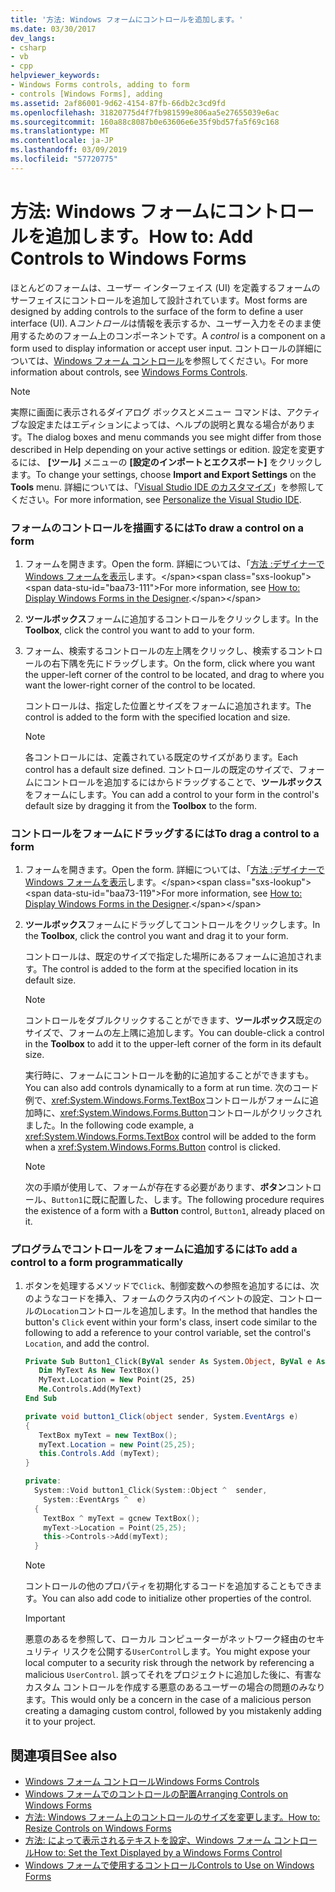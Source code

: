 ```yaml
---
title: '方法: Windows フォームにコントロールを追加します。'
ms.date: 03/30/2017
dev_langs:
- csharp
- vb
- cpp
helpviewer_keywords:
- Windows Forms controls, adding to form
- controls [Windows Forms], adding
ms.assetid: 2af86001-9d62-4154-87fb-66db2c3cd9fd
ms.openlocfilehash: 31820775d4f7fb981599e806aa5e27655039e6ac
ms.sourcegitcommit: 160a88c8087b0e63606e6e35f9bd57fa5f69c168
ms.translationtype: MT
ms.contentlocale: ja-JP
ms.lasthandoff: 03/09/2019
ms.locfileid: "57720775"
---
```

# <a name="how-to-add-controls-to-windows-forms"></a><span data-ttu-id="baa73-102">方法: Windows フォームにコントロールを追加します。</span><span class="sxs-lookup"><span data-stu-id="baa73-102">How to: Add Controls to Windows Forms</span></span>
<span data-ttu-id="baa73-103">ほとんどのフォームは、ユーザー インターフェイス (UI) を定義するフォームのサーフェイスにコントロールを追加して設計されています。</span><span class="sxs-lookup"><span data-stu-id="baa73-103">Most forms are designed by adding controls to the surface of the form to define a user interface (UI).</span></span> <span data-ttu-id="baa73-104">A*コントロール*は情報を表示するか、ユーザー入力をそのまま使用するためのフォーム上のコンポーネントです。</span><span class="sxs-lookup"><span data-stu-id="baa73-104">A *control* is a component on a form used to display information or accept user input.</span></span> <span data-ttu-id="baa73-105">コントロールの詳細については、[Windows フォーム コントロール](index.md)を参照してください。</span><span class="sxs-lookup"><span data-stu-id="baa73-105">For more information about controls, see [Windows Forms Controls](index.md).</span></span>  
  
> [!NOTE]
>  <span data-ttu-id="baa73-106">実際に画面に表示されるダイアログ ボックスとメニュー コマンドは、アクティブな設定またはエディションによっては、ヘルプの説明と異なる場合があります。</span><span class="sxs-lookup"><span data-stu-id="baa73-106">The dialog boxes and menu commands you see might differ from those described in Help depending on your active settings or edition.</span></span> <span data-ttu-id="baa73-107">設定を変更するには、 **[ツール]** メニューの **[設定のインポートとエクスポート]** をクリックします。</span><span class="sxs-lookup"><span data-stu-id="baa73-107">To change your settings, choose **Import and Export Settings** on the **Tools** menu.</span></span> <span data-ttu-id="baa73-108">詳細については、「[Visual Studio IDE のカスタマイズ](/visualstudio/ide/personalizing-the-visual-studio-ide)」を参照してください。</span><span class="sxs-lookup"><span data-stu-id="baa73-108">For more information, see [Personalize the Visual Studio IDE](/visualstudio/ide/personalizing-the-visual-studio-ide).</span></span>  
  
### <a name="to-draw-a-control-on-a-form"></a><span data-ttu-id="baa73-109">フォームのコントロールを描画するには</span><span class="sxs-lookup"><span data-stu-id="baa73-109">To draw a control on a form</span></span>  
  
1.  <span data-ttu-id="baa73-110">フォームを開きます。</span><span class="sxs-lookup"><span data-stu-id="baa73-110">Open the form.</span></span> <span data-ttu-id="baa73-111">詳細については、「[方法 :デザイナーで Windows フォームを表示](https://docs.microsoft.com/previous-versions/visualstudio/visual-studio-2010/w5yd62ts(v=vs.100))します。</span><span class="sxs-lookup"><span data-stu-id="baa73-111">For more information, see [How to: Display Windows Forms in the Designer](https://docs.microsoft.com/previous-versions/visualstudio/visual-studio-2010/w5yd62ts(v=vs.100)).</span></span>  
  
2.  <span data-ttu-id="baa73-112">**ツールボックス**フォームに追加するコントロールをクリックします。</span><span class="sxs-lookup"><span data-stu-id="baa73-112">In the **Toolbox**, click the control you want to add to your form.</span></span>  
  
3.  <span data-ttu-id="baa73-113">フォーム、検索するコントロールの左上隅をクリックし、検索するコントロールの右下隅を先にドラッグします。</span><span class="sxs-lookup"><span data-stu-id="baa73-113">On the form, click where you want the upper-left corner of the control to be located, and drag to where you want the lower-right corner of the control to be located.</span></span>  
  
     <span data-ttu-id="baa73-114">コントロールは、指定した位置とサイズをフォームに追加されます。</span><span class="sxs-lookup"><span data-stu-id="baa73-114">The control is added to the form with the specified location and size.</span></span>  
  
    > [!NOTE]
    >  <span data-ttu-id="baa73-115">各コントロールには、定義されている既定のサイズがあります。</span><span class="sxs-lookup"><span data-stu-id="baa73-115">Each control has a default size defined.</span></span> <span data-ttu-id="baa73-116">コントロールの既定のサイズで、フォームにコントロールを追加するにはからドラッグすることで、**ツールボックス**をフォームにします。</span><span class="sxs-lookup"><span data-stu-id="baa73-116">You can add a control to your form in the control's default size by dragging it from the **Toolbox** to the form.</span></span>  
  
### <a name="to-drag-a-control-to-a-form"></a><span data-ttu-id="baa73-117">コントロールをフォームにドラッグするには</span><span class="sxs-lookup"><span data-stu-id="baa73-117">To drag a control to a form</span></span>  
  
1.  <span data-ttu-id="baa73-118">フォームを開きます。</span><span class="sxs-lookup"><span data-stu-id="baa73-118">Open the form.</span></span> <span data-ttu-id="baa73-119">詳細については、「[方法 :デザイナーで Windows フォームを表示](https://docs.microsoft.com/previous-versions/visualstudio/visual-studio-2010/w5yd62ts(v=vs.100))します。</span><span class="sxs-lookup"><span data-stu-id="baa73-119">For more information, see [How to: Display Windows Forms in the Designer](https://docs.microsoft.com/previous-versions/visualstudio/visual-studio-2010/w5yd62ts(v=vs.100)).</span></span>  
  
2.  <span data-ttu-id="baa73-120">**ツールボックス**フォームにドラッグしてコントロールをクリックします。</span><span class="sxs-lookup"><span data-stu-id="baa73-120">In the **Toolbox**, click the control you want and drag it to your form.</span></span>  
  
     <span data-ttu-id="baa73-121">コントロールは、既定のサイズで指定した場所にあるフォームに追加されます。</span><span class="sxs-lookup"><span data-stu-id="baa73-121">The control is added to the form at the specified location in its default size.</span></span>  
  
    > [!NOTE]
    >  <span data-ttu-id="baa73-122">コントロールをダブルクリックすることができます、**ツールボックス**既定のサイズで、フォームの左上隅に追加します。</span><span class="sxs-lookup"><span data-stu-id="baa73-122">You can double-click a control in the **Toolbox** to add it to the upper-left corner of the form in its default size.</span></span>  
  
     <span data-ttu-id="baa73-123">実行時に、フォームにコントロールを動的に追加することができますも。</span><span class="sxs-lookup"><span data-stu-id="baa73-123">You can also add controls dynamically to a form at run time.</span></span> <span data-ttu-id="baa73-124">次のコード例で、<xref:System.Windows.Forms.TextBox>コントロールがフォームに追加時に、<xref:System.Windows.Forms.Button>コントロールがクリックされました。</span><span class="sxs-lookup"><span data-stu-id="baa73-124">In the following code example, a <xref:System.Windows.Forms.TextBox> control will be added to the form when a <xref:System.Windows.Forms.Button> control is clicked.</span></span>  
  
    > [!NOTE]
    >  <span data-ttu-id="baa73-125">次の手順が使用して、フォームが存在する必要があります、**ボタン**コントロール、`Button1`に既に配置した、します。</span><span class="sxs-lookup"><span data-stu-id="baa73-125">The following procedure requires the existence of a form with a **Button** control, `Button1`, already placed on it.</span></span>  
  
### <a name="to-add-a-control-to-a-form-programmatically"></a><span data-ttu-id="baa73-126">プログラムでコントロールをフォームに追加するには</span><span class="sxs-lookup"><span data-stu-id="baa73-126">To add a control to a form programmatically</span></span>  
  
1.  <span data-ttu-id="baa73-127">ボタンを処理するメソッドで`Click`、制御変数への参照を追加するには、次のようなコードを挿入、フォームのクラス内のイベントの設定、コントロールの`Location`コントロールを追加します。</span><span class="sxs-lookup"><span data-stu-id="baa73-127">In the method that handles the button's `Click` event within your form's class, insert code similar to the following to add a reference to your control variable, set the control's `Location`, and add the control.</span></span>  
  
    ```vb  
    Private Sub Button1_Click(ByVal sender As System.Object, ByVal e As System.EventArgs) Handles Button1.Click  
       Dim MyText As New TextBox()  
       MyText.Location = New Point(25, 25)  
       Me.Controls.Add(MyText)  
    End Sub  
    ```  
  
    ```csharp  
    private void button1_Click(object sender, System.EventArgs e)   
    {  
       TextBox myText = new TextBox();  
       myText.Location = new Point(25,25);  
       this.Controls.Add (myText);  
    }  
    ```  
  
    ```cpp  
    private:  
      System::Void button1_Click(System::Object ^  sender,  
        System::EventArgs ^  e)  
      {  
        TextBox ^ myText = gcnew TextBox();  
        myText->Location = Point(25,25);  
        this->Controls->Add(myText);  
      }  
    ```  
  
    > [!NOTE]
    >  <span data-ttu-id="baa73-128">コントロールの他のプロパティを初期化するコードを追加することもできます。</span><span class="sxs-lookup"><span data-stu-id="baa73-128">You can also add code to initialize other properties of the control.</span></span>  
  
    > [!IMPORTANT]
    >  <span data-ttu-id="baa73-129">悪意のあるを参照して、ローカル コンピューターがネットワーク経由のセキュリティ リスクを公開する`UserControl`します。</span><span class="sxs-lookup"><span data-stu-id="baa73-129">You might expose your local computer to a security risk through the network by referencing a malicious `UserControl`.</span></span> <span data-ttu-id="baa73-130">誤ってそれをプロジェクトに追加した後に、有害なカスタム コントロールを作成する悪意のあるユーザーの場合の問題のみなります。</span><span class="sxs-lookup"><span data-stu-id="baa73-130">This would only be a concern in the case of a malicious person creating a damaging custom control, followed by you mistakenly adding it to your project.</span></span>  
  
## <a name="see-also"></a><span data-ttu-id="baa73-131">関連項目</span><span class="sxs-lookup"><span data-stu-id="baa73-131">See also</span></span>
- [<span data-ttu-id="baa73-132">Windows フォーム コントロール</span><span class="sxs-lookup"><span data-stu-id="baa73-132">Windows Forms Controls</span></span>](index.md)
- [<span data-ttu-id="baa73-133">Windows フォームでのコントロールの配置</span><span class="sxs-lookup"><span data-stu-id="baa73-133">Arranging Controls on Windows Forms</span></span>](arranging-controls-on-windows-forms.md)
- [<span data-ttu-id="baa73-134">方法: Windows フォーム上のコントロールのサイズを変更します。</span><span class="sxs-lookup"><span data-stu-id="baa73-134">How to: Resize Controls on Windows Forms</span></span>](how-to-resize-controls-on-windows-forms.md)
- [<span data-ttu-id="baa73-135">方法: によって表示されるテキストを設定、Windows フォーム コントロール</span><span class="sxs-lookup"><span data-stu-id="baa73-135">How to: Set the Text Displayed by a Windows Forms Control</span></span>](how-to-set-the-text-displayed-by-a-windows-forms-control.md)
- [<span data-ttu-id="baa73-136">Windows フォームで使用するコントロール</span><span class="sxs-lookup"><span data-stu-id="baa73-136">Controls to Use on Windows Forms</span></span>](controls-to-use-on-windows-forms.md)
